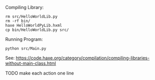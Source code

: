 
Compiling Library:
```
rm src/HelloWorldLib.py
rm -rf bin/
haxe HelloWorldPyLib.hxml
cp bin/HelloWorldLib.py src/
```

Running Program:
```
python src/Main.py
```

See: https://code.haxe.org/category/compilation/compiling-libraries-without-main-class.html

TODO make each action one line
